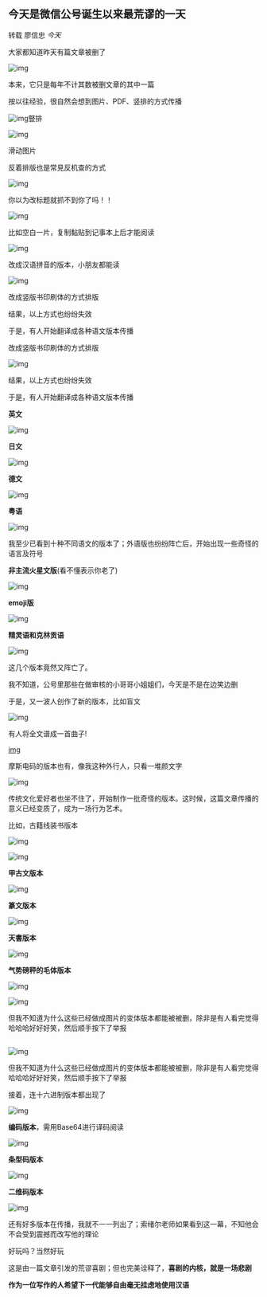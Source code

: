 ## 今天是微信公号诞生以来最荒谬的一天

转载 廖信忠 *今天*

大家都知道昨天有篇文章被删了

![img](ar_08.assets/640-1583937256815.jpeg)

本来，它只是每年不计其数被删文章的其中一篇

按以往经验，很自然会想到图片、PDF、竖排的方式传播

![img](ar_08.assets/640.jpeg)豎排

![img](ar_08.assets/640-1583937322060.jpeg)

滑动图片

反着排版也是常見反机查的方式

![img](ar_08.assets/640-1583937351740.webp)

你以为改标题就抓不到你了吗！！

![img](ar_08.assets/640-1583937394156.webp)

比如空白一片，复制黏贴到记事本上后才能阅读

![img](ar_08.assets/640-1583937425173.png)

改成汉语拼音的版本，小朋友都能读

![img](ar_08.assets/640-1583937425186.jpeg)

改成竖版书印刷体的方式排版

结果，以上方式也纷纷失效

于是，有人开始翻译成各种语文版本传播

改成竖版书印刷体的方式排版

![img](ar_08.assets/640-1583937460389.jpeg)

结果，以上方式也纷纷失效

于是，有人开始翻译成各种语文版本传播

**英文**

![img](ar_08.assets/640-1583937460411.jpeg)

**日文**

![img](ar_08.assets/640-1583937484883.jpeg)

**德文**

![img](ar_08.assets/640-1583937484915.jpeg)

**粤语**

![img](ar_08.assets/640-1583937514452.jpeg)

我至少已看到十种不同语文的版本了；外语版也纷纷阵亡后，开始出现一些奇怪的语言及符号

**非主流火星文版**(看不懂表示你老了)

![img](ar_08.assets/640-1583937534376.jpeg)

**emoji版**

![img](ar_08.assets/640-1583937534376.jpeg)

**精灵语和克林贡语**

![img](ar_08.assets/640-1583937193016.webp)

这几个版本竟然又阵亡了。

我不知道，公号里那些在做审核的小哥哥小姐姐们，今天是不是在边笑边删

于是，又一波人创作了新的版本，比如盲文

![img](ar_08.assets/640-1583937160247.webp)

有人将全文谱成一首曲子!

[img](ar_08.assets/640-1583937131636.jpeg)

摩斯电码的版本也有，像我这种外行人，只看一堆颜文字

![img](ar_08.assets/640-1583937107684.jpeg)

传统文化爱好者也坐不住了，开始制作一批奇怪的版本。这时候，这篇文章传播的意义已经变质了，成为一场行为艺术。

比如，古籍线装书版本

![img](ar_08.assets/640-1583937086619.webp)

![img](ar_08.assets/640-1583937086646.webp)

**甲古文版本**

![img](ar_08.assets/640-1583937049288.webp)

**篆文版本**

![img](ar_08.assets/640-1583937049289.jpeg)

**天書版本**

![img](ar_08.assets/640-1583936973643.jpeg)

**气势磅秤的毛体版本**

![img](ar_08.assets/640-1583936973649.webp)

![img](ar_08.assets/640-1583936973650.webp)

但我不知道为什么这些已经做成图片的变体版本都能被被删，除非是有人看完觉得哈哈哈好好好笑，然后顺手按下了举报

![img](data:image/gif;base64,iVBORw0KGgoAAAANSUhEUgAAAAEAAAABCAYAAAAfFcSJAAAADUlEQVQImWNgYGBgAAAABQABh6FO1AAAAABJRU5ErkJggg==)

![img](ar_08.assets/640.webp)

但我不知道为什么这些已经做成图片的变体版本都能被被删，除非是有人看完觉得哈哈哈好好好笑，然后顺手按下了举报

接着，连十六进制版本都出现了

![img](ar_08.assets/640.webp)

**编码版本**，需用Base64进行译码阅读

![img](ar_08.assets/640-1583936900641.jpeg)

**条型码版本**

![img](ar_08.assets/640-1583936926675.jpeg)

**二维码版本**

![img](ar_08.assets/640.png)

还有好多版本在传播，我就不一一列出了；索绪尔老师如果看到这一幕，不知他会不会受到震撼而改写他的理论

好玩吗？当然好玩

这是由一篇文章引发的荒谬喜剧；但也完美诠释了，**喜剧的内核，就是一场悲剧**

**作为一位写作的人希望下一代能够自由毫无挂虑地使用汉语**
